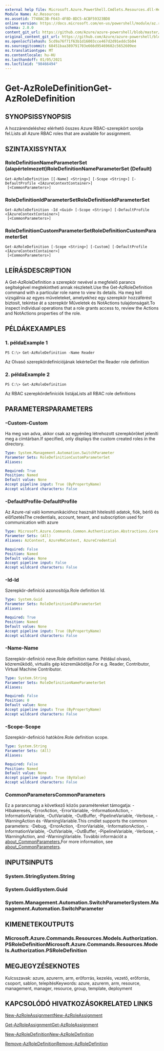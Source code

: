 ```yaml
---
external help file: Microsoft.Azure.PowerShell.Cmdlets.Resources.dll-Help.xml
Module Name: Az.Resources
ms.assetid: 7740AC3B-F643-4F8D-8DC5-ACBF59323BD8
online version: https://docs.microsoft.com/en-us/powershell/module/az.resources/get-azroledefinition
schema: 2.0.0
content_git_url: https://github.com/Azure/azure-powershell/blob/master/src/Resources/Resources/help/Get-AzRoleDefinition.md
original_content_git_url: https://github.com/Azure/azure-powershell/blob/master/src/Resources/Resources/help/Get-AzRoleDefinition.md
ms.openlocfilehash: 5cd9a76f71f63b1d16003cce467d2d91eddc5b04
ms.sourcegitcommit: 68451baa389791703e666d95469602c5652609ee
ms.translationtype: MT
ms.contentlocale: hu-HU
ms.lasthandoff: 01/05/2021
ms.locfileid: "98466494"
---
```

# <span data-ttu-id="61a90-101">Get-AzRoleDefinition</span><span class="sxs-lookup"><span data-stu-id="61a90-101">Get-AzRoleDefinition</span></span>

## <span data-ttu-id="61a90-102">SYNOPSIS</span><span class="sxs-lookup"><span data-stu-id="61a90-102">SYNOPSIS</span></span>
<span data-ttu-id="61a90-103">A hozzárendeléshez elérhető összes Azure RBAC-szerepkört sorolja fel.</span><span class="sxs-lookup"><span data-stu-id="61a90-103">Lists all Azure RBAC roles that are available for assignment.</span></span>

## <span data-ttu-id="61a90-104">SZINTAXIS</span><span class="sxs-lookup"><span data-stu-id="61a90-104">SYNTAX</span></span>

### <span data-ttu-id="61a90-105">RoleDefinitionNameParameterSet (alapértelmezett)</span><span class="sxs-lookup"><span data-stu-id="61a90-105">RoleDefinitionNameParameterSet (Default)</span></span>
```
Get-AzRoleDefinition [[-Name] <String>] [-Scope <String>] [-DefaultProfile <IAzureContextContainer>]
 [<CommonParameters>]
```

### <span data-ttu-id="61a90-106">RoleDefinitionIdParameterSet</span><span class="sxs-lookup"><span data-stu-id="61a90-106">RoleDefinitionIdParameterSet</span></span>
```
Get-AzRoleDefinition -Id <Guid> [-Scope <String>] [-DefaultProfile <IAzureContextContainer>]
 [<CommonParameters>]
```

### <span data-ttu-id="61a90-107">RoleDefinitionCustomParameterSet</span><span class="sxs-lookup"><span data-stu-id="61a90-107">RoleDefinitionCustomParameterSet</span></span>
```
Get-AzRoleDefinition [-Scope <String>] [-Custom] [-DefaultProfile <IAzureContextContainer>]
 [<CommonParameters>]
```

## <span data-ttu-id="61a90-108">LEÍRÁS</span><span class="sxs-lookup"><span data-stu-id="61a90-108">DESCRIPTION</span></span>
<span data-ttu-id="61a90-109">A Get-AzRoleDefinition a szerepkör nevével a megfelelő parancs segítségével megtekintheti annak részleteit.</span><span class="sxs-lookup"><span data-stu-id="61a90-109">Use the Get-AzRoleDefinition command with a particular role name to view its details.</span></span>
<span data-ttu-id="61a90-110">Ha meg kell vizsgálnia az egyes műveleteket, amelyekhez egy szerepkör hozzáférést biztosít, tekintse át a szerepkör Műveletek és NotActions tulajdonságait.</span><span class="sxs-lookup"><span data-stu-id="61a90-110">To inspect individual operations that a role grants access to, review the Actions and NotActions properties of the role.</span></span>

## <span data-ttu-id="61a90-111">PÉLDÁK</span><span class="sxs-lookup"><span data-stu-id="61a90-111">EXAMPLES</span></span>

### <span data-ttu-id="61a90-112">1. példa</span><span class="sxs-lookup"><span data-stu-id="61a90-112">Example 1</span></span>
```
PS C:\> Get-AzRoleDefinition -Name Reader
```

<span data-ttu-id="61a90-113">Az Olvasó szerepkördefiníciójának lekérte</span><span class="sxs-lookup"><span data-stu-id="61a90-113">Get the Reader role definition</span></span>

### <span data-ttu-id="61a90-114">2. példa</span><span class="sxs-lookup"><span data-stu-id="61a90-114">Example 2</span></span>
```
PS C:\> Get-AzRoleDefinition
```

<span data-ttu-id="61a90-115">Az RBAC szerepkördefiníciók listája</span><span class="sxs-lookup"><span data-stu-id="61a90-115">Lists all RBAC role definitions</span></span>

## <span data-ttu-id="61a90-116">PARAMETERS</span><span class="sxs-lookup"><span data-stu-id="61a90-116">PARAMETERS</span></span>

### <span data-ttu-id="61a90-117">-Custom</span><span class="sxs-lookup"><span data-stu-id="61a90-117">-Custom</span></span>
<span data-ttu-id="61a90-118">Ha meg van adva, akkor csak az egyénileg létrehozott szerepköröket jeleníti meg a címtárban.</span><span class="sxs-lookup"><span data-stu-id="61a90-118">If specified, only displays the custom created roles in the directory.</span></span>

```yaml
Type: System.Management.Automation.SwitchParameter
Parameter Sets: RoleDefinitionCustomParameterSet
Aliases:

Required: True
Position: Named
Default value: None
Accept pipeline input: True (ByPropertyName)
Accept wildcard characters: False
```

### <span data-ttu-id="61a90-119">-DefaultProfile</span><span class="sxs-lookup"><span data-stu-id="61a90-119">-DefaultProfile</span></span>
<span data-ttu-id="61a90-120">Az Azure-ral való kommunikációhoz használt hitelesítő adatok, fiók, bérlő és előfizetés</span><span class="sxs-lookup"><span data-stu-id="61a90-120">The credentials, account, tenant, and subscription used for communication with azure</span></span>

```yaml
Type: Microsoft.Azure.Commands.Common.Authentication.Abstractions.Core.IAzureContextContainer
Parameter Sets: (All)
Aliases: AzContext, AzureRmContext, AzureCredential

Required: False
Position: Named
Default value: None
Accept pipeline input: False
Accept wildcard characters: False
```

### <span data-ttu-id="61a90-121">-Id</span><span class="sxs-lookup"><span data-stu-id="61a90-121">-Id</span></span>
<span data-ttu-id="61a90-122">Szerepkör-definíció azonosítója.</span><span class="sxs-lookup"><span data-stu-id="61a90-122">Role definition Id.</span></span>

```yaml
Type: System.Guid
Parameter Sets: RoleDefinitionIdParameterSet
Aliases:

Required: True
Position: Named
Default value: None
Accept pipeline input: True (ByPropertyName)
Accept wildcard characters: False
```

### <span data-ttu-id="61a90-123">-Name</span><span class="sxs-lookup"><span data-stu-id="61a90-123">-Name</span></span>
<span data-ttu-id="61a90-124">Szerepkör-definíció neve.</span><span class="sxs-lookup"><span data-stu-id="61a90-124">Role definition name.</span></span>
<span data-ttu-id="61a90-125">Például olvasó, közreműködő, virtuális gép közreműködője.</span><span class="sxs-lookup"><span data-stu-id="61a90-125">For e.g. Reader, Contributor, Virtual Machine Contributor.</span></span>

```yaml
Type: System.String
Parameter Sets: RoleDefinitionNameParameterSet
Aliases:

Required: False
Position: 0
Default value: None
Accept pipeline input: True (ByPropertyName)
Accept wildcard characters: False
```

### <span data-ttu-id="61a90-126">-Scope</span><span class="sxs-lookup"><span data-stu-id="61a90-126">-Scope</span></span>
<span data-ttu-id="61a90-127">Szerepkör-definíció hatóköre.</span><span class="sxs-lookup"><span data-stu-id="61a90-127">Role definition scope.</span></span>

```yaml
Type: System.String
Parameter Sets: (All)
Aliases:

Required: False
Position: Named
Default value: None
Accept pipeline input: True (ByValue)
Accept wildcard characters: False
```

### <span data-ttu-id="61a90-128">CommonParameters</span><span class="sxs-lookup"><span data-stu-id="61a90-128">CommonParameters</span></span>
<span data-ttu-id="61a90-129">Ez a parancsmag a következő közös paramétereket támogatja: -Hibakeresés, -ErrorAction, -ErrorVariable, -InformationAction, -InformationVariable, -OutVariable, -OutBuffer, -PipelineVariable, -Verbose, -WarningAction és -WarningVariable.</span><span class="sxs-lookup"><span data-stu-id="61a90-129">This cmdlet supports the common parameters: -Debug, -ErrorAction, -ErrorVariable, -InformationAction, -InformationVariable, -OutVariable, -OutBuffer, -PipelineVariable, -Verbose, -WarningAction, and -WarningVariable.</span></span> <span data-ttu-id="61a90-130">További információt a [about_CommonParameters.](http://go.microsoft.com/fwlink/?LinkID=113216)</span><span class="sxs-lookup"><span data-stu-id="61a90-130">For more information, see [about_CommonParameters](http://go.microsoft.com/fwlink/?LinkID=113216).</span></span>

## <span data-ttu-id="61a90-131">INPUTS</span><span class="sxs-lookup"><span data-stu-id="61a90-131">INPUTS</span></span>

### <span data-ttu-id="61a90-132">System.String</span><span class="sxs-lookup"><span data-stu-id="61a90-132">System.String</span></span>

### <span data-ttu-id="61a90-133">System.Guid</span><span class="sxs-lookup"><span data-stu-id="61a90-133">System.Guid</span></span>

### <span data-ttu-id="61a90-134">System.Management.Automation.SwitchParameter</span><span class="sxs-lookup"><span data-stu-id="61a90-134">System.Management.Automation.SwitchParameter</span></span>

## <span data-ttu-id="61a90-135">KIMENETEK</span><span class="sxs-lookup"><span data-stu-id="61a90-135">OUTPUTS</span></span>

### <span data-ttu-id="61a90-136">Microsoft.Azure.Commands.Resources.Models.Authorization.PSRoleDefinition</span><span class="sxs-lookup"><span data-stu-id="61a90-136">Microsoft.Azure.Commands.Resources.Models.Authorization.PSRoleDefinition</span></span>

## <span data-ttu-id="61a90-137">MEGJEGYZÉSEK</span><span class="sxs-lookup"><span data-stu-id="61a90-137">NOTES</span></span>
<span data-ttu-id="61a90-138">Kulcsszavak: azure, azurerm, arm, erőforrás, kezelés, vezető, erőforrás, csoport, sablon, telepítés</span><span class="sxs-lookup"><span data-stu-id="61a90-138">Keywords: azure, azurerm, arm, resource, management, manager, resource, group, template, deployment</span></span>

## <span data-ttu-id="61a90-139">KAPCSOLÓDÓ HIVATKOZÁSOK</span><span class="sxs-lookup"><span data-stu-id="61a90-139">RELATED LINKS</span></span>

[<span data-ttu-id="61a90-140">New-AzRoleAssignment</span><span class="sxs-lookup"><span data-stu-id="61a90-140">New-AzRoleAssignment</span></span>](./New-AzRoleAssignment.md)

[<span data-ttu-id="61a90-141">Get-AzRoleAssignment</span><span class="sxs-lookup"><span data-stu-id="61a90-141">Get-AzRoleAssignment</span></span>](./Get-AzRoleAssignment.md)

[<span data-ttu-id="61a90-142">New-AzRoleDefinition</span><span class="sxs-lookup"><span data-stu-id="61a90-142">New-AzRoleDefinition</span></span>](./New-AzRoleDefinition.md)

[<span data-ttu-id="61a90-143">Remove-AzRoleDefinition</span><span class="sxs-lookup"><span data-stu-id="61a90-143">Remove-AzRoleDefinition</span></span>](./Remove-AzRoleDefinition.md)

